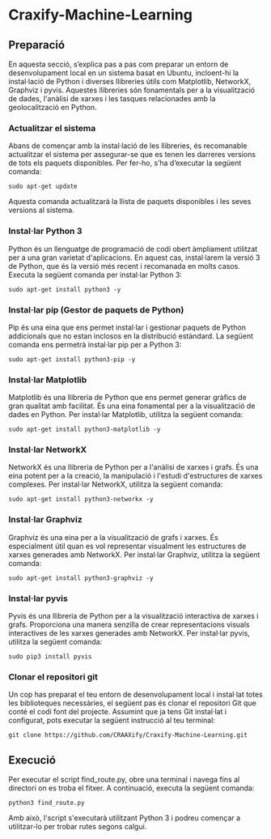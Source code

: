 # Craxify-Machine-Learning
## Preparació
En aquesta secció, s’explica pas a pas com preparar un entorn de desenvolupament local en un sistema basat en Ubuntu, incloent-hi la instal·lació de Python i diverses llibreries útils com Matplotlib, NetworkX, Graphviz i pyvis. Aquestes llibreries són fonamentals per a la visualització de dades, l'anàlisi de xarxes i les tasques relacionades amb la geolocalització en Python.

### Actualitzar el sistema
Abans de començar amb la instal·lació de les llibreries, és recomanable actualitzar el sistema per assegurar-se que es tenen les darreres versions de tots els paquets disponibles. Per fer-ho, s’ha d’executar la següent comanda:

```
sudo apt-get update
```

Aquesta comanda actualitzarà la llista de paquets disponibles i les seves versions al sistema.

### Instal·lar Python 3
Python és un llenguatge de programació de codi obert àmpliament utilitzat per a una gran varietat d'aplicacions. En aquest cas, instal·larem la versió 3 de Python, que és la versió més recent i recomanada en molts casos. Executa la següent comanda per instal·lar Python 3:

```
sudo apt-get install python3 -y
```

### Instal·lar pip (Gestor de paquets de Python)
Pip és una eina que ens permet instal·lar i gestionar paquets de Python addicionals que no estan inclosos en la distribució estàndard. La següent comanda ens permetrà instal·lar pip per a Python 3:

```
sudo apt-get install python3-pip -y
```

### Instal·lar Matplotlib
Matplotlib és una llibreria de Python que ens permet generar gràfics de gran qualitat amb facilitat. És una eina fonamental per a la visualització de dades en Python. Per instal·lar Matplotlib, utilitza la següent comanda:

```
sudo apt-get install python3-matplotlib -y
```

### Instal·lar NetworkX
NetworkX és una llibreria de Python per a l'anàlisi de xarxes i grafs. És una eina potent per a la creació, la manipulació i l'estudi d'estructures de xarxes complexes. Per instal·lar NetworkX, utilitza la següent comanda:

```
sudo apt-get install python3-networkx -y
```

### Instal·lar Graphviz
Graphviz és una eina per a la visualització de grafs i xarxes. És especialment útil quan es vol representar visualment les estructures de xarxes generades amb NetworkX. Per instal·lar Graphviz, utilitza la següent comanda:

```
sudo apt-get install python3-graphviz -y
```

### Instal·lar pyvis
Pyvis és una llibreria de Python per a la visualització interactiva de xarxes i grafs. Proporciona una manera senzilla de crear representacions visuals interactives de les xarxes generades amb NetworkX. Per instal·lar pyvis, utilitza la següent comanda:

```
sudo pip3 install pyvis
```

### Clonar el repositori git
Un cop has preparat el teu entorn de desenvolupament local i instal·lat totes les biblioteques necessàries, el següent pas és clonar el repositori Git que conté el codi font del projecte. Assumint que ja tens Git instal·lat i configurat, pots executar la següent instrucció al teu terminal:

```
git clone https://github.com/CRAAXify/Craxify-Machine-Learning.git
```

## Execució
Per executar el script find_route.py, obre una terminal i navega fins al directori on es troba el fitxer. A continuació, executa la següent comanda:

```
python3 find_route.py
```

Amb això, l'script s'executarà utilitzant Python 3 i podreu començar a utilitzar-lo per trobar rutes segons calgui.
